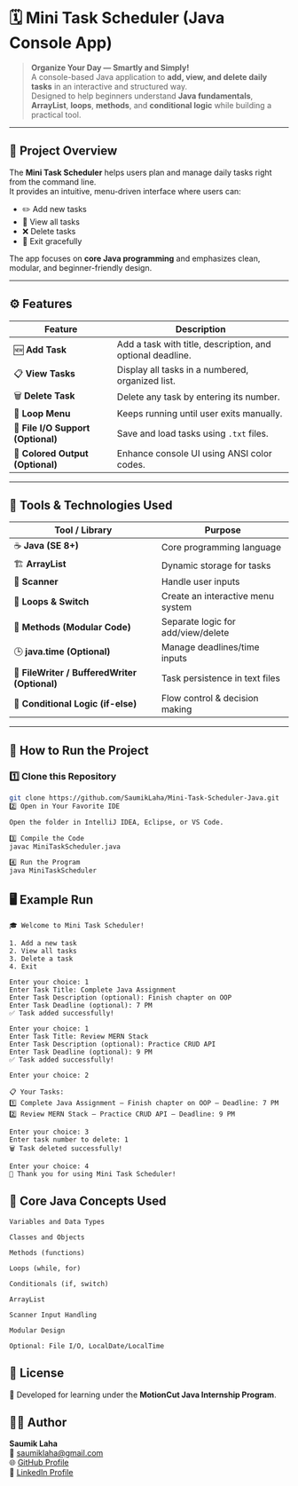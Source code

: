 # 🗓️ Mini Task Scheduler (Java Console App)

> **Organize Your Day — Smartly and Simply!**  
> A console-based Java application to **add, view, and delete daily tasks** in an interactive and structured way.  
> Designed to help beginners understand **Java fundamentals**, **ArrayList**, **loops**, **methods**, and **conditional logic** while building a practical tool.

---

## 📘 Project Overview

The **Mini Task Scheduler** helps users plan and manage daily tasks right from the command line.  
It provides an intuitive, menu-driven interface where users can:
- ✏️ Add new tasks
- 👀 View all tasks
- ❌ Delete tasks
- 🚪 Exit gracefully

The app focuses on **core Java programming** and emphasizes clean, modular, and beginner-friendly design.

---

## ⚙️ Features

| Feature | Description |
|----------|-------------|
| 🆕 **Add Task** | Add a task with title, description, and optional deadline. |
| 📋 **View Tasks** | Display all tasks in a numbered, organized list. |
| 🗑️ **Delete Task** | Delete any task by entering its number. |
| 🔁 **Loop Menu** | Keeps running until user exits manually. |
| 💾 **File I/O Support (Optional)** | Save and load tasks using `.txt` files. |
| 🎨 **Colored Output (Optional)** | Enhance console UI using ANSI color codes. |

---

## 🧰 Tools & Technologies Used

| Tool / Library | Purpose |
|----------------|----------|
| ☕ **Java (SE 8+)** | Core programming language |
| 🏗️ **ArrayList** | Dynamic storage for tasks |
| 💬 **Scanner** | Handle user inputs |
| 🔄 **Loops & Switch** | Create an interactive menu system |
| 🧩 **Methods (Modular Code)** | Separate logic for add/view/delete |
| 🕒 **java.time (Optional)** | Manage deadlines/time inputs |
| 📝 **FileWriter / BufferedWriter (Optional)** | Task persistence in text files |
| 🧠 **Conditional Logic (if-else)** | Flow control & decision making |

---

## 🚀 How to Run the Project

### 1️⃣ Clone this Repository
```bash
git clone https://github.com/SaumikLaha/Mini-Task-Scheduler-Java.git
2️⃣ Open in Your Favorite IDE

Open the folder in IntelliJ IDEA, Eclipse, or VS Code.

3️⃣ Compile the Code
javac MiniTaskScheduler.java

4️⃣ Run the Program
java MiniTaskScheduler
```
## 🖥️ Example Run
```
🎓 Welcome to Mini Task Scheduler!

1. Add a new task
2. View all tasks
3. Delete a task
4. Exit

Enter your choice: 1
Enter Task Title: Complete Java Assignment
Enter Task Description (optional): Finish chapter on OOP
Enter Task Deadline (optional): 7 PM
✅ Task added successfully!

Enter your choice: 1
Enter Task Title: Review MERN Stack
Enter Task Description (optional): Practice CRUD API
Enter Task Deadline (optional): 9 PM
✅ Task added successfully!

Enter your choice: 2

📋 Your Tasks:
1️⃣ Complete Java Assignment — Finish chapter on OOP — Deadline: 7 PM  
2️⃣ Review MERN Stack — Practice CRUD API — Deadline: 9 PM

Enter your choice: 3
Enter task number to delete: 1
🗑️ Task deleted successfully!

Enter your choice: 4
👋 Thank you for using Mini Task Scheduler!
```
## 🧩 Core Java Concepts Used
````
Variables and Data Types

Classes and Objects

Methods (functions)

Loops (while, for)

Conditionals (if, switch)

ArrayList

Scanner Input Handling

Modular Design

Optional: File I/O, LocalDate/LocalTime
````
## 🪪 License

📘 Developed for learning under the **MotionCut Java Internship Program**.

## 👨‍💻 Author
**Saumik Laha**  
📧 [saumiklaha@gmail.com](mailto:saumiklaha@gmail.com)  
🌐 [GitHub Profile](https://github.com/SaumikLaha)  
🔗 [LinkedIn Profile](https://www.linkedin.com/in/saumik-laha-530883381/)  



